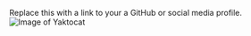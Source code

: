 Replace this with a link to your a GitHub or social media profile.![Image of Yaktocat](https://octodex.github.com/images/yaktocat.png)
